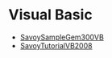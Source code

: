 # Visual Basic
- [SavoySampleGem300VB](https://github.com/JazzSoft/Samples/tree/master/Savoy/VB/SavoySampleGem300VB)
- [SavoyTutorialVB2008](https://github.com/JazzSoft/Samples/tree/master/Savoy/VB/SavoyTutorialVB2008)
